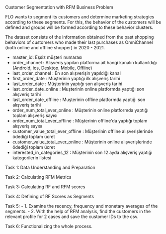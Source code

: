  Customer Segmentation with RFM
 Business Problem


 FLO wants to segment its customers and determine marketing strategies according to these segments.
 For this, the behavior of the customers will be defined and groups will be formed according to these behavior clusters.


 The dataset consists of the information obtained from the past shopping behaviors of customers 
 who made their last purchases as OmniChannel (both online and offline shopper) in 2020 - 2021.

- master_id: Eşsiz müşteri numarası
- order_channel : Alışveriş yapılan platforma ait hangi kanalın kullanıldığı (Android, ios, Desktop, Mobile, Offline)
- last_order_channel : En son alışverişin yapıldığı kanal
- first_order_date : Müşterinin yaptığı ilk alışveriş tarihi
- last_order_date : Müşterinin yaptığı son alışveriş tarihi
- last_order_date_online : Muşterinin online platformda yaptığı son alışveriş tarihi
- last_order_date_offline : Muşterinin offline platformda yaptığı son alışveriş tarihi
- order_num_total_ever_online : Müşterinin online platformda yaptığı toplam alışveriş sayısı
- order_num_total_ever_offline : Müşterinin offline'da yaptığı toplam alışveriş sayısı
- customer_value_total_ever_offline : Müşterinin offline alışverişlerinde ödediği toplam ücret
- customer_value_total_ever_online : Müşterinin online alışverişlerinde ödediği toplam ücret
- interested_in_categories_12 : Müşterinin son 12 ayda alışveriş yaptığı kategorilerin listesi



 Task 1: Data Understanding and Preparation

 Task 2: Calculating RFM Metrics

 Task 3: Calculating RF and RFM scores

 Task 4: Defining of RF Scores as Segments

 Task 5: 
           - 1. Examine the recency, frequency and monetary averages of the segments.
           - 2. With the help of RFM analysis, find the customers in the relevant profile for 2 cases and save the customer IDs to the csv.
           

 Task 6: Functionalizing the whole process.
